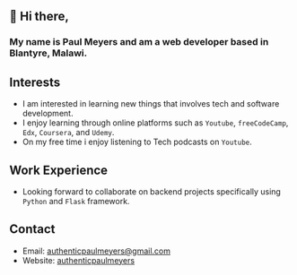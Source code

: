 ## 👋 Hi there,
### My name is Paul Meyers and am a web developer based in Blantyre, Malawi.

## Interests
* I am interested in learning new things that involves tech and software development.
* I enjoy learning through online platforms such as `Youtube`, `freeCodeCamp`, `Edx`, `Coursera`, and `Udemy`.
* On my free time i enjoy listening to Tech podcasts on `Youtube`.

## Work Experience
* Looking forward to collaborate on backend projects specifically using `Python` and `Flask` framework.

## Contact
* Email: authenticpaulmeyers@gmail.com
* Website: [authenticpaulmeyers](http://authentic.pythonanywhere.com/)

